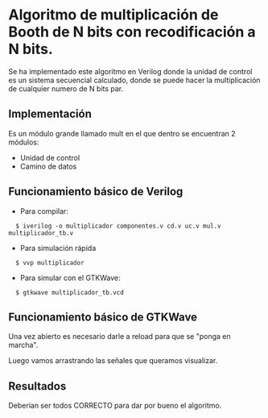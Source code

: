 # Algoritmo de multiplicación de Booth de N bits con recodificación a N bits.
Se ha implementado este algoritmo en Verilog donde la unidad de control es un sistema secuencial calculado, 
donde se puede hacer la multiplicación de cualquier numero de N bits par.

## Implementación
Es un módulo grande llamado mult en el que dentro se encuentran 2 módulos:
- Unidad de control
- Camino de datos


## Funcionamiento básico de Verilog

- Para compilar:
```terminal
  $ iverilog -o multiplicador componentes.v cd.v uc.v mul.v multiplicador_tb.v
```

- Para simulación rápida
```terminal
  $ vvp multiplicador
```

- Para simular con el GTKWave:
```terminal
  $ gtkwave multiplicador_tb.vcd
```


## Funcionamiento básico de GTKWave
Una vez abierto es necesario darle a reload para que se "ponga en marcha".

Luego vamos arrastrando las señales que queramos visualizar.

## Resultados
Deberían ser todos CORRECTO para dar por bueno el algoritmo.
